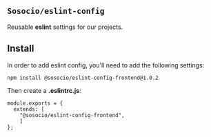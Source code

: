 ## `Sosocio/eslint-config`

Reusable **eslint** settings for our projects.

## Install

In order to add eslint config, you'll need to add the following settings:

```
npm install @sosocio/eslint-config-frontend@1.0.2
```

Then create a **.eslintrc.js**:

```JS
module.exports = {
  extends: [
	"@sosocio/eslint-config-frontend", 
	]
};
```